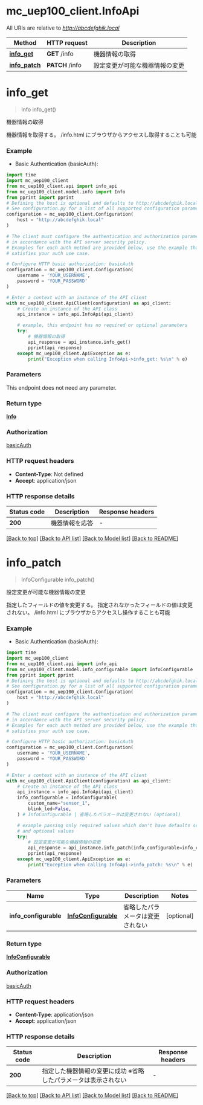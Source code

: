 # mc_uep100_client.InfoApi

All URIs are relative to *http://abcdefghik.local*

Method | HTTP request | Description
------------- | ------------- | -------------
[**info_get**](InfoApi.md#info_get) | **GET** /info | 機器情報の取得
[**info_patch**](InfoApi.md#info_patch) | **PATCH** /info | 設定変更が可能な機器情報の変更


# **info_get**
> Info info_get()

機器情報の取得

機器情報を取得する。   /info.html にブラウザからアクセスし取得することも可能 

### Example

* Basic Authentication (basicAuth):
```python
import time
import mc_uep100_client
from mc_uep100_client.api import info_api
from mc_uep100_client.model.info import Info
from pprint import pprint
# Defining the host is optional and defaults to http://abcdefghik.local
# See configuration.py for a list of all supported configuration parameters.
configuration = mc_uep100_client.Configuration(
    host = "http://abcdefghik.local"
)

# The client must configure the authentication and authorization parameters
# in accordance with the API server security policy.
# Examples for each auth method are provided below, use the example that
# satisfies your auth use case.

# Configure HTTP basic authorization: basicAuth
configuration = mc_uep100_client.Configuration(
    username = 'YOUR_USERNAME',
    password = 'YOUR_PASSWORD'
)

# Enter a context with an instance of the API client
with mc_uep100_client.ApiClient(configuration) as api_client:
    # Create an instance of the API class
    api_instance = info_api.InfoApi(api_client)

    # example, this endpoint has no required or optional parameters
    try:
        # 機器情報の取得
        api_response = api_instance.info_get()
        pprint(api_response)
    except mc_uep100_client.ApiException as e:
        print("Exception when calling InfoApi->info_get: %s\n" % e)
```


### Parameters
This endpoint does not need any parameter.

### Return type

[**Info**](Info.md)

### Authorization

[basicAuth](../README.md#basicAuth)

### HTTP request headers

 - **Content-Type**: Not defined
 - **Accept**: application/json


### HTTP response details
| Status code | Description | Response headers |
|-------------|-------------|------------------|
**200** | 機器情報を応答 |  -  |

[[Back to top]](#) [[Back to API list]](../README.md#documentation-for-api-endpoints) [[Back to Model list]](../README.md#documentation-for-models) [[Back to README]](../README.md)

# **info_patch**
> InfoConfigurable info_patch()

設定変更が可能な機器情報の変更

指定したフィールドの値を変更する。   指定されなかったフィールドの値は変更されない。   /info.html にブラウザからアクセスし操作することも可能 

### Example

* Basic Authentication (basicAuth):
```python
import time
import mc_uep100_client
from mc_uep100_client.api import info_api
from mc_uep100_client.model.info_configurable import InfoConfigurable
from pprint import pprint
# Defining the host is optional and defaults to http://abcdefghik.local
# See configuration.py for a list of all supported configuration parameters.
configuration = mc_uep100_client.Configuration(
    host = "http://abcdefghik.local"
)

# The client must configure the authentication and authorization parameters
# in accordance with the API server security policy.
# Examples for each auth method are provided below, use the example that
# satisfies your auth use case.

# Configure HTTP basic authorization: basicAuth
configuration = mc_uep100_client.Configuration(
    username = 'YOUR_USERNAME',
    password = 'YOUR_PASSWORD'
)

# Enter a context with an instance of the API client
with mc_uep100_client.ApiClient(configuration) as api_client:
    # Create an instance of the API class
    api_instance = info_api.InfoApi(api_client)
    info_configurable = InfoConfigurable(
        custom_name="sensor_1",
        blink_led=False,
    ) # InfoConfigurable | 省略したパラメータは変更されない (optional)

    # example passing only required values which don't have defaults set
    # and optional values
    try:
        # 設定変更が可能な機器情報の変更
        api_response = api_instance.info_patch(info_configurable=info_configurable)
        pprint(api_response)
    except mc_uep100_client.ApiException as e:
        print("Exception when calling InfoApi->info_patch: %s\n" % e)
```


### Parameters

Name | Type | Description  | Notes
------------- | ------------- | ------------- | -------------
 **info_configurable** | [**InfoConfigurable**](InfoConfigurable.md)| 省略したパラメータは変更されない | [optional]

### Return type

[**InfoConfigurable**](InfoConfigurable.md)

### Authorization

[basicAuth](../README.md#basicAuth)

### HTTP request headers

 - **Content-Type**: application/json
 - **Accept**: application/json


### HTTP response details
| Status code | Description | Response headers |
|-------------|-------------|------------------|
**200** | 指定した機器情報の変更に成功   ※省略したパラメータは表示されない  |  -  |

[[Back to top]](#) [[Back to API list]](../README.md#documentation-for-api-endpoints) [[Back to Model list]](../README.md#documentation-for-models) [[Back to README]](../README.md)

